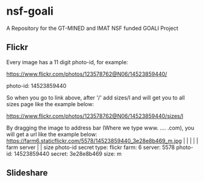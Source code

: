 nsf-goali
=========

A Repository for the GT-MINED and IMAT NSF funded GOALI Project

## Flickr

Every image has a 11 digit photo-id, for example:

https://www.flickr.com/photos/123578762@N06/14523859440/

photo-id: 14523859440

So when you go to link above, after '/' add sizes/l and will get you to
all sizes page like the example below:

https://www.flickr.com/photos/123578762@N06/14523859440/sizes/l

By dragging the image to address bar (Where we type www. .... .com), you will
get a url like the example below:
https://farm6.staticflickr.com/5578/14523859440_3e28e8b469_m.jpg
            |                   |       |           |      |
          farm                server    |           |     size
                                    photo-id      secret
type: flickr
farm: 6
server: 5578
photo-id: 14523859440
secret: 3e28e8b469
size: m

## Slideshare
